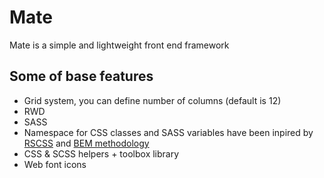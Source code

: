 # Mate

Mate is a simple and lightweight front end framework

## Some of base features

* Grid system, you can define number of columns (default is 12)
* RWD
* SASS
* Namespace for CSS classes and SASS variables have been inpired by [RSCSS](https://github.com/rstacruz/rscss) and [BEM methodology](http://www.smashingmagazine.com/2012/04/16/a-new-front-end-methodology-bem/)
* CSS & SCSS helpers + toolbox library
* Web font icons